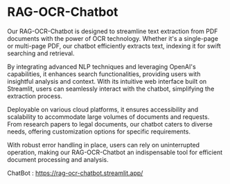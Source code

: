 # RAG-OCR-Chatbot

Our RAG-OCR-Chatbot is designed to streamline text extraction from PDF documents with the power of OCR technology. Whether it's a single-page or multi-page PDF, our chatbot efficiently extracts text, indexing it for swift searching and retrieval.

By integrating advanced NLP techniques and leveraging OpenAI's capabilities, it enhances search functionalities, providing users with insightful analysis and context. With its intuitive web interface built on Streamlit, users can seamlessly interact with the chatbot, simplifying the extraction process.

Deployable on various cloud platforms, it ensures accessibility and scalability to accommodate large volumes of documents and requests. From research papers to legal documents, our chatbot caters to diverse needs, offering customization options for specific requirements.

With robust error handling in place, users can rely on uninterrupted operation, making our RAG-OCR-Chatbot an indispensable tool for efficient document processing and analysis.

ChatBot : https://rag-ocr-chatbot.streamlit.app/
